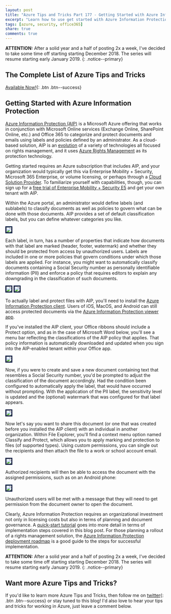 ```yaml
---
layout: post
title: "Azure Tips and Tricks Part 177 - Getting Started with Azure Information Protection"
excerpt: "Learn how to use get started with Azure Information Protection"
tags: [azure, security, office365]
share: true
comments: true
---
```

 
**ATTENTION:** After a solid year and a half of posting 2x a week, I've decided to take some time off starting starting December 2018. The series will resume starting early January 2019. 
{: .notice--primary}
 
## The Complete List of Azure Tips and Tricks

[Available Now!](https://michaelcrump.net/azure-tips-and-tricks-complete-list/){: .btn .btn--success}
 
## Getting Started with Azure Information Protection
 
[Azure Information Protection (AIP)](https://azure.microsoft.com/en-us/services/information-protection/) is a Microsoft Azure offering that works in conjunction with Microsoft Online services (Exchange Online, SharePoint Online, etc.) and Office 365 to categorize and protect documents and emails using labels and policies defined by an administrator. As a cloud-based solution, AIP is an [evolution](https://docs.microsoft.com/en-us/azure/information-protection/aka) of a variety of technologies all focused on rights management, and it uses [Azure Rights Management](https://docs.microsoft.com/en-us/azure/information-protection/what-is-azure-rms) as its protection technology.

Getting started requires an Azure subscription that includes AIP, and your organization would typically get this via Enterprise Mobility + Security, Microsoft 365 Enterprise, or volume licensing, or perhaps through a [Cloud Solution Provider](https://partner.microsoft.com/en-qa/cloud-solution-provider). To familiarize yourself with capabilities, though, you can sign up for a [free trial of Enterprise Mobility + Security E5](https://portal.office.com/signup/logout?OfferId=87dd2714-d452-48a0-a809-d2f58c4f68b7) and get your own tenant with AIP.

Within the Azure portal, an administrator would define labels (and sublabels) to classify documents as well as policies to govern what can be done with those documents. AIP provides a set of default classification labels, but you can define whatever categories you like.
 
<img style="border:3px solid #021a40" src="/files/aip-labels.png">

Each label, in turn, has a number of properties that indicate how documents with that label are marked (header, footer, watermark) and whether they should be protected from access by unauthorized users. Labels are included in one or more policies that govern conditions under which those labels are applied. For instance, you might want to automatically classify documents containing a Social Security number as personally identifiable information (PII) and enforce a policy that requires editors to explain any downgrading in the classification of such documents.

<img style="border:3px solid #021a40" src="/files/aip-label.png">
<img style="border:3px solid #021a40" src="/files/aip-policy.png">

To actually label and protect files with AIP, you'll need to install the [Azure Information Protection client](https://www.microsoft.com/en-us/download/details.aspx?id=53018). Users of iOS, MacOS, and Android can still access protected documents via the [Azure Information Protection viewer app](https://portal.azurerms.com/#/download).

If you've installed the AIP client, your Office ribbons should include a Protect option, and as in the case of Microsoft Word below, you'll see a menu bar reflecting the classifications of the AIP policy that applies. That policy information is automatically downloaded and updated when you sign into the AIP-enabled tenant within your Office app.

<img style="border:3px solid #021a40" src="/files/aip-word-1.png">

Now, if you were to create and save a new document containing text that resembles a Social Security number, you'd be prompted to adjust the classification of the document accordingly. Had the condition been configured to automatically apply the label, that would have occurred without prompting. With the application of the PII label, the sensitivity level is updated and the (optional) watermark that was configured for that label appears.

<img style="border:3px solid #021a40" src="/files/aip-word-2.png">

Now let's say you want to share this document (or one that was created before you installed the AIP client) with an individual in another organization. Within File Explorer, you'll find a context menu option named Classify and Protect, which allows you to apply marking and protection to files (of supported types). Using custom permissions, you can single out the recipients and then attach the file to a work or school account email.

<img style="border:3px solid #021a40" src="/files/aip-explorer.png">

Authorized recipients will then be able to access the document with the assigned permissions, such as on an Android phone:

<img style="border:3px solid #021a40" src="/files/aip-droid.jpg">

Unauthorized users will be met with a message that they will need to get permission from the document owner to open the document.

Clearly, Azure Information Protection requires an organizational investment not only in licensing costs but also in terms of planning and document governance. A [quick-start tutorial](https://docs.microsoft.com/en-us/azure/information-protection/infoprotect-quick-start-tutorial) goes into more detail in terms of implementation steps covered in this blog post. For those planning a rollout of a rights management solution, the [Azure Information Protection deployment roadmap](https://docs.microsoft.com/en-us/azure/information-protection/deployment-roadmap) is a good guide to the steps for successful implementation.

**ATTENTION:** After a solid year and a half of posting 2x a week, I've decided to take some time off starting starting December 2018. The series will resume starting early January 2019. 
{: .notice--primary}
 
## Want more Azure Tips and Tricks?
 
If you'd like to learn more Azure Tips and Tricks, then follow me on [twitter](http://twitter.com/mbcrump){: .btn .btn--success} or stay tuned to this blog! I'd also love to hear your tips and tricks for working in Azure, just leave a comment below.